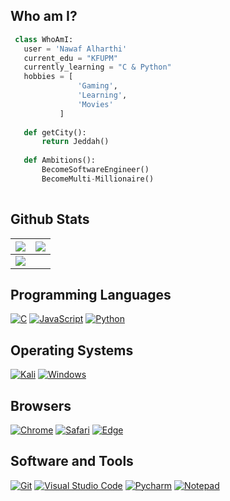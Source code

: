 ## Who am I?

 ```python
  class WhoAmI:
    user = 'Nawaf Alharthi'
	current_edu = "KFUPM"
    currently_learning = "C & Python"
	hobbies = [
				'Gaming',
			 	'Learning',
				'Movies'
			]
	
	def getCity():
		return Jeddah()
	
	def Ambitions():
		BecomeSoftwareEngineer()
		BecomeMulti-Millionaire()
	
 ```

 
## Github Stats

<img src="https://github-readme-stats.vercel.app/api?username=NawafAlharthi&&show_icons=true&count_private=true&theme=github_dark">|<img src="https://github-readme-streak-stats.herokuapp.com/?user=NawafAlharthi&theme=blueberry_duo"/>
|---|---|
<img src="https://github-readme-stats.vercel.app/api/top-langs/?username=NawafAlharthi&layout=compact&theme=github_dark"/>|

## Programming Languages

<p>
    <a href="#"><img alt="C" src="https://img.shields.io/badge/C%20-%232370ED.svg?logo=c&logoColor=white"></a>
    <a href="#"><img alt="JavaScript" src="https://img.shields.io/badge/JavaScript%20-%23F7DF1E.svg?logo=javascript&logoColor=black"></a>
    <a href="#"><img alt="Python" src="https://img.shields.io/badge/Markdown-%23000000.svg?logo=markdown&logoColor=white"></a>
</p>



## Operating Systems
<p>
	<a href="#"><img alt="Kali" src="https://img.shields.io/badge/Kali_Linux-557C94?logo=kali-linux&logoColor=white"></a>
	<a href="#"><img alt="Windows" src="https://img.shields.io/badge/Windows-0078D6?logo=windows&logoColor=white"></a>
	
</p>

## Browsers
<p>
	<a href="#"><img alt="Chrome" src="https://img.shields.io/badge/Google_chrome-4285F4?logo=Google-Chrome&logoColor=white"></a>
	<a href="#"><img alt="Safari" src="https://img.shields.io/badge/Safari-FF1B2D?logo=Safari&logoColor=white"></a>
	<a href="#"><img alt="Edge" src="https://img.shields.io/badge/Microsoft_Edge-0078D7?logo=Microsoft-edge&logoColor=white"></a>
</p>


## Software and Tools
<p>
  <a href="#"><img alt="Git" src="https://img.shields.io/badge/Git%20-%23F05033.svg?logo=git&logoColor=white"></a>
  <a href="#"><img alt="Visual Studio Code" src="https://img.shields.io/badge/Visual%20Studio%20Code-0078d7.svg?logo=visual-studio-code&logoColor=white"></a>
  <a href="#"><img alt="Pycharm" src="https://img.shields.io/badge/pycharm-143?logo=pycharm&logoColor=black&color=green&labelColor=green"></a>
	<a href="#"><img alt="Notepad" src="https://img.shields.io/badge/Notepad++-90E59A.svg?logo=notepad%2B%2B&logoColor=black"></a>
</p>
